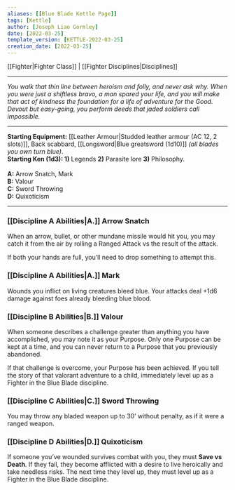 ```yaml
---
aliases: [[Blue Blade Kettle Page]]
tags: [Kettle]
author: [Joseph Liao Gormley]
date: [2022-03-25]
template_version: [KETTLE-2022-03-25]
creation_date: [2022-03-25]
---
```

[[Fighter|Fighter Class]] | [[Fighter Disciplines|Disciplines]]
___
*You walk that thin line between heroism and folly, and never ask why. When you were just a shiftless bravo, a man spared your life, and you will make that act of kindness the foundation for a life of adventure for the Good. Devout but easy-going, you perform deeds that jaded soldiers call impossible.*
___
**Starting Equipment:** [[Leather Armour|Studded leather armour (AC 12, 2 slots)]], Back scabbard, [[Longsword|Blue greatsword (1d10)]] *(all blades you own turn blue)*.<br>**Starting Ken (1d3): 1)** Legends **2)** Parasite lore **3)** Philosophy.<br><br>**A:** Arrow Snatch, Mark<br>**B:** Valour<br>**C:** Sword Throwing<br>**D:** Quixoticism
___
### [[Discipline A Abilities|A.]] Arrow Snatch
When an arrow, bullet, or other mundane missile would hit you, you may catch it from the air by rolling a Ranged Attack vs the result of the attack.

If both your hands are full, you’ll need to drop something to attempt this.

### [[Discipline A Abilities|A.]] Mark
Wounds you inflict on living creatures bleed blue. Your attacks deal +1d6 damage against foes already bleeding blue blood.

### [[Discipline B Abilities|B.]] Valour
When someone describes a challenge greater than anything you have accomplished, you may note it as your Purpose. Only one Purpose can be kept at a time, and you can never return to a Purpose that you previously abandoned.

If that challenge is overcome, your Purpose has been achieved. If you tell the story of that valorant adventure to a child, immediately level up as a Fighter in the Blue Blade discipline.

### [[Discipline C Abilities|C.]] Sword Throwing
You may throw any bladed weapon up to 30’ without penalty, as if it were a ranged weapon.

### [[Discipline D Abilities|D.]] Quixoticism
If someone you’ve wounded survives combat with you, they must **Save vs Death**. If they fail, they become afflicted with a desire to live heroically and take needless risks. The next time they level up, they must level up as a Fighter in the Blue Blade discipline.